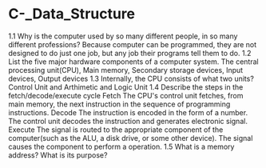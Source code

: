 # C-_Data_Structure
1.1 Why is the computer used by so many different people, in so many different professions?
    Because computer can be programmed, they are not designed to do just one job, but any job their programs tell them to do.
1.2 List the five major hardware components of a computer system.
    The central processing unit(CPU), Main memory, Secondary storage devices, Input devices, Output devices
1.3 Internally, the CPU consists of what two units?
    Control Unit and Arthimetic and Logic Unit
1.4 Describe the steps in the fetch/decode/execute cycle
    Fetch    The CPU's control unit fetches, from main memory, the next instruction in the sequence of programming instructions.
    Decode   The instruction is encoded in the form of a number. The control unit decodes the instruction and generates electronic signal.
    Execute  The signal is routed to the appropriate component of the computer(such as the ALU, a disk drive, or some other device). The signal causes the component to perform a operation.
1.5 What is a memory address? What is its purpose?
    
